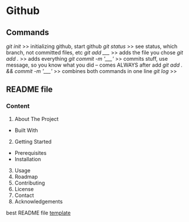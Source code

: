 # Github

## Commands

_git init_ >> initializing github, start github
_git status_ >> see status, which branch, not committed files, etc
_git add \_\_\__ >> adds the file you chose
_git add ._ >> adds everything
_git commit -m '\_\_\_'_ >> commits stuff, use message, so you know what you did – comes ALWAYS after add
_git add . && commit -m '\_\_\_'_ >> combines both commands in one line
_git log_ >>

## README file

### Content

1. About The Project

- Built With

2. Getting Started

- Prerequisites
- Installation

3. Usage
4. Roadmap
5. Contributing
6. License
7. Contact
8. Acknowledgements

best README file [template](https://github.com/othneildrew/Best-README-Template/blob/master/BLANK_README.md)
